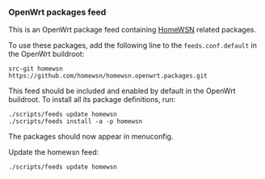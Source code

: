 ### OpenWrt packages feed

This is an OpenWrt package feed containing [HomeWSN](http://homewsn.github.io) related packages.

To use these packages, add the following line to the `feeds.conf.default` in the OpenWrt buildroot:

    src-git homewsn https://github.com/homewsn/homewsn.openwrt.packages.git

This feed should be included and enabled by default in the OpenWrt buildroot. To install all its package definitions, run:

    ./scripts/feeds update homewsn
    ./scripts/feeds install -a -p homewsn

The packages should now appear in menuconfig.

Update the homewsn feed:

    ./scripts/feeds update homewsn
